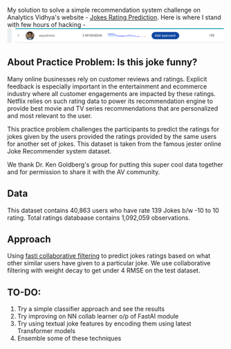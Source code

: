 My solution to solve a simple recommendation system challenge on Analytics Vidhya's website - [Jokes Rating Prediction](https://datahack.analyticsvidhya.com/contest/jester-practice-problem/). Here is where I stand with few hours of hacking - 
![alt text](./img/website_capture.PNG "Snapshot from leaderboard")

## About Practice Problem: Is this joke funny?
Many online businesses rely on customer reviews and ratings. Explicit feedback is especially important in the entertainment and ecommerce industry where all customer engagements are impacted by these ratings. Netflix relies on such rating data to power its recommendation engine to provide best movie and TV series recommendations that are personalized and most relevant to the user.

This practice problem challenges the participants to predict the ratings for jokes given by the users provided the ratings provided by the same users for another set of jokes. This dataset is taken from the famous jester online Joke Recommender system dataset.

We thank Dr. Ken Goldberg's group for putting this super cool data together and for permission to share it with the AV community.

## Data
This dataset contains 40,863 users who have rate 139 Jokes b/w -10 to 10 rating. Total ratings databaase contains 1,092,059 observations.

## Approach
Using [fasti collaborative filtering](https://docs.fast.ai/collab.html) to predict jokes ratings based on what other similar users have given to a particular joke. We use collaborative filtering with weight decay to get under 4 RMSE on the test dataset.

## TO-DO:
1) Try a simple classifier approach and see the results
2) Try improving on NN collab learner o/p of FastAI module
3) Try using textual joke features by encoding them using latest Transformer models
4) Ensemble some of these techniques
